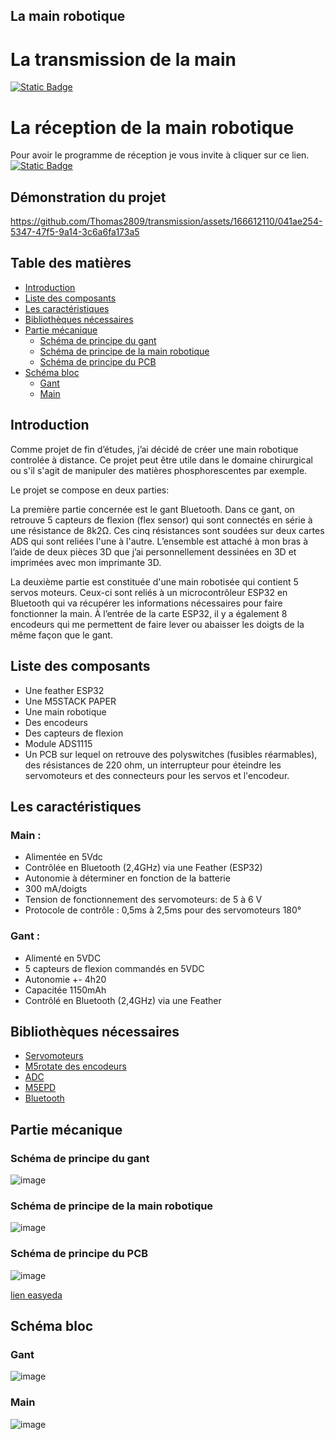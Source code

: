 ## La main robotique
# La transmission de la main
 [![Static Badge](https://img.shields.io/badge/Transmission%20main%20robotis%C3%A9%20-61DBFB?style=for-the-badge&logo=Arduino&labelColor=red)](https://github.com/Thomas2809/transmission)
 # La réception de la main robotique
 Pour avoir le programme de réception je vous invite à cliquer sur ce lien.
 [![Static Badge](https://img.shields.io/badge/Reception%20main%20robotis%C3%A9%20-61DBFB?style=for-the-badge&logo=Arduino&labelColor=red)](https://github.com/Daoud1190/Reception_moteur_main)
## Démonstration du projet
https://github.com/Thomas2809/transmission/assets/166612110/041ae254-5347-47f5-9a14-3c6a6fa173a5
## Table des matières
- [Introduction](#introduction)
- [Liste des composants](#liste-des-composants)
- [Les caractéristiques](#les-caractéristiques)
- [Bibliothèques nécessaires](#bibliothèques-nécessaires)
- [Partie mécanique](#partie-mécanique)
   - [Schéma de principe du gant](#schéma-de-principe-du-gant)
   - [Schéma de principe de la main robotique](#schéma-de-principe-de-la-main-robotique)
   - [Schéma de principe du PCB](#schéma-de-principe-du-PCB)
- [Schéma bloc](#schéma-bloc)      
  - [Gant](#Gant)
  - [Main](#Main)


## Introduction
Comme projet de fin d’études, j’ai décidé de créer une main robotique controlée à distance. 
Ce projet peut être utile dans le domaine chirurgical ou s'il s'agit de manipuler des matières phosphorescentes par exemple.

Le projet se compose en deux parties:

La première partie concernée est le gant Bluetooth. 
Dans ce gant, on retrouve 5 capteurs de flexion (flex sensor) qui sont connectés en série à une résistance de 8k2Ω. Ces cinq résistances sont soudées sur deux cartes ADS qui sont reliées l'une à l'autre. 
L’ensemble est attaché à mon bras à l’aide de deux pièces 3D que j’ai personnellement dessinées en 3D et imprimées avec mon imprimante 3D. 

La deuxième partie est constituée d'une main robotisée qui contient 5 servos moteurs. 
Ceux-ci sont reliés à un microcontrôleur ESP32 en Bluetooth qui va récupérer les informations nécessaires pour faire fonctionner la main.
À l’entrée de la carte ESP32, il y a également 8 encodeurs qui me permettent de faire lever ou abaisser les doigts de la même façon que le gant. 

## Liste des composants

- Une feather ESP32
- Une M5STACK PAPER
- Une main robotique 
- Des encodeurs 
- Des capteurs de flexion 
- Module ADS1115 
- Un PCB sur lequel on retrouve des polyswitches (fusibles réarmables), des résistances de 220 ohm, un interrupteur pour éteindre les servomoteurs et des connecteurs pour les servos et l'encodeur.

## Les caractéristiques

### Main :
- Alimentée en 5Vdc
- Contrôlée en Bluetooth (2,4GHz) via une Feather (ESP32)
- Autonomie à déterminer en fonction de la batterie
- 300 mA/doigts 
- Tension de fonctionnement des servomoteurs: de 5 à 6 V
- Protocole de contrôle : 0,5ms à 2,5ms pour des servomoteurs 180°
### Gant :
- Alimenté en 5VDC
- 5 capteurs de flexion commandés en 5VDC
- Autonomie +- 4h20
- Capacitée 1150mAh
- Contrôlé en Bluetooth (2,4GHz) via une Feather 

## Bibliothèques nécessaires

- [Servomoteurs](https://github.com/jkb-git/ESP32Servo)
- [M5rotate des encodeurs](https://github.com/RobTillaart/M5ROTATE8)
- [ADC](https://github.com/DFRobot/DFRobot_ADS1115/blob/master/DFRobot_ADS1115.h)
- [M5EPD](https://github.com/m5stack/M5EPD) 
- [Bluetooth](https://randomnerdtutorials.com/esp32-bluetooth-classic-arduino-ide/)

## Partie mécanique

### Schéma de principe du gant 

![image](https://github.com/Thomas2809/transmission/assets/166612110/93310c57-e7f2-4853-92e2-c30dc33eae3a)

### Schéma de principe de la main robotique   

![image](https://github.com/Thomas2809/transmission/assets/166612110/11a5ead6-651d-49cb-8e9f-05609cc512b8)              

### Schéma de principe du PCB

![image](https://github.com/Thomas2809/transmission/assets/166612110/70e799e9-662f-41b8-b150-6f8a6a61cec8)

[lien easyeda](https://oshwlab.com/thomasgiarrizzo/sch-ma-final)

## Schéma bloc

### Gant

![image](https://github.com/Thomas2809/transmission/assets/166612110/563deee5-c57e-43f0-a7b9-ecd2851ca234)

### Main

![image](https://github.com/Thomas2809/transmission/assets/166612110/3fe65ea3-31b4-4b9d-a606-61c25c475a2b)

